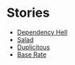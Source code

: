 # Stories

* [Dependency Hell](./dependency-hell.md)
* [Salad](./Salad.pdf)
* [Duplicitous](./Duplicitous.pdf)
* [Base Rate](./Base%20Rate.pdf)
